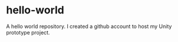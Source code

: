 # hello-world
A hello world repository.
I created a github account to host my Unity prototype project.
